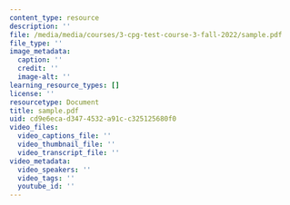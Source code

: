 ```yaml
---
content_type: resource
description: ''
file: /media/media/courses/3-cpg-test-course-3-fall-2022/sample.pdf
file_type: ''
image_metadata:
  caption: ''
  credit: ''
  image-alt: ''
learning_resource_types: []
license: ''
resourcetype: Document
title: sample.pdf
uid: cd9e6eca-d347-4532-a91c-c325125680f0
video_files:
  video_captions_file: ''
  video_thumbnail_file: ''
  video_transcript_file: ''
video_metadata:
  video_speakers: ''
  video_tags: ''
  youtube_id: ''
---
```

